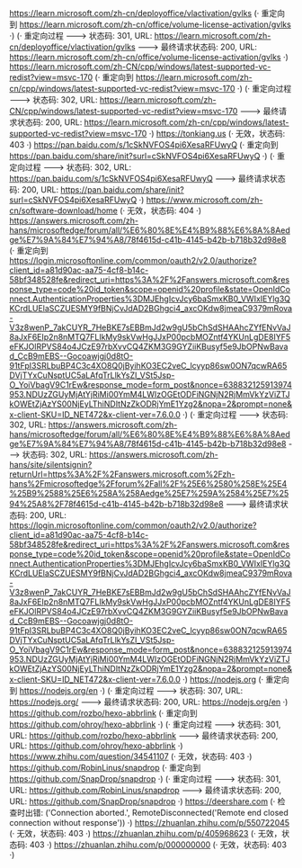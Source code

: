 https://learn.microsoft.com/zh-cn/deployoffice/vlactivation/gvlks (· 重定向到 https://learn.microsoft.com/zh-cn/office/volume-license-activation/gvlks ·)
(· 重定向过程 ---> 状态码: 301, URL: https://learn.microsoft.com/zh-cn/deployoffice/vlactivation/gvlks ---> 最终请求状态码: 200, URL: https://learn.microsoft.com/zh-cn/office/volume-license-activation/gvlks ·)
https://learn.microsoft.com/zh-CN/cpp/windows/latest-supported-vc-redist?view=msvc-170 (· 重定向到 https://learn.microsoft.com/zh-cn/cpp/windows/latest-supported-vc-redist?view=msvc-170 ·)
(· 重定向过程 ---> 状态码: 302, URL: https://learn.microsoft.com/zh-CN/cpp/windows/latest-supported-vc-redist?view=msvc-170 ---> 最终请求状态码: 200, URL: https://learn.microsoft.com/zh-cn/cpp/windows/latest-supported-vc-redist?view=msvc-170 ·)
https://tonkiang.us (· 无效，状态码: 403 ·)
https://pan.baidu.com/s/1cSkNVFOS4pi6XesaRFUwyQ (· 重定向到 https://pan.baidu.com/share/init?surl=cSkNVFOS4pi6XesaRFUwyQ ·)
(· 重定向过程 ---> 状态码: 302, URL: https://pan.baidu.com/s/1cSkNVFOS4pi6XesaRFUwyQ ---> 最终请求状态码: 200, URL: https://pan.baidu.com/share/init?surl=cSkNVFOS4pi6XesaRFUwyQ ·)
https://www.microsoft.com/zh-cn/software-download/home (· 无效，状态码: 404 ·)
https://answers.microsoft.com/zh-hans/microsoftedge/forum/all/%E6%80%8E%E4%B9%88%E6%8A%8Aedge%E7%9A%84%E7%94%A8/78f4615d-c41b-4145-b42b-b718b32d98e8 (· 重定向到 https://login.microsoftonline.com/common/oauth2/v2.0/authorize?client_id=a81d90ac-aa75-4cf8-b14c-58bf348528fe&redirect_uri=https%3A%2F%2Fanswers.microsoft.com&response_type=code%20id_token&scope=openid%20profile&state=OpenIdConnect.AuthenticationProperties%3DMJEhgIcvJcy6baSmxKB0_VWIxIEYlg3QKCrdLUElaSCZUESMY9fBNjCvJdAD2BGhgci4_axcOKdw8jmeaC9379mRova-V3z8wenP_7akCUYR_7HeBKE7sEBBmJd2w9gU5bChSdSHAAhcZYfENvVaJ8aJxF6EIp2n8nMTQ7FLIkMy9skVwHgJJxP00pcbMOZntf4YKUnLgDE8IYF5eFKJOlRPVS84o4JCzE97rbXvvCQ4ZKM3G9GYZiiKBusyf5e9JbOPNwBavad_CcB9mEBS--Gocoawjgj0d8tO-91tFpI3SRLbuBP4C3c4XO8Q0jByihKO3EC2veC_lcyyp86sw0ON7qcwRA65DVjTYxCuNsptUC5aLAfqTrLlkYsZI_VSt5Jsp-O_YoiVbagV9C1rEw&response_mode=form_post&nonce=638832125913974953.NDUzZGUyMjAtYjRiMi00YmM4LWIzOGEtODFiNGNjN2RjMmVkYzViZTJkOWEtZjAzYS00NjEyLThiNDItNzZkODRjYmE1Yzg2&nopa=2&prompt=none&x-client-SKU=ID_NET472&x-client-ver=7.6.0.0 ·)
(· 重定向过程 ---> 状态码: 302, URL: https://answers.microsoft.com/zh-hans/microsoftedge/forum/all/%E6%80%8E%E4%B9%88%E6%8A%8Aedge%E7%9A%84%E7%94%A8/78f4615d-c41b-4145-b42b-b718b32d98e8 ---> 状态码: 302, URL: https://answers.microsoft.com/zh-hans/site/silentsignin?returnUrl=https%3A%2F%2Fanswers.microsoft.com%2Fzh-hans%2Fmicrosoftedge%2Fforum%2Fall%2F%25E6%2580%258E%25E4%25B9%2588%25E6%258A%258Aedge%25E7%259A%2584%25E7%2594%25A8%2F78f4615d-c41b-4145-b42b-b718b32d98e8 ---> 最终请求状态码: 200, URL: https://login.microsoftonline.com/common/oauth2/v2.0/authorize?client_id=a81d90ac-aa75-4cf8-b14c-58bf348528fe&redirect_uri=https%3A%2F%2Fanswers.microsoft.com&response_type=code%20id_token&scope=openid%20profile&state=OpenIdConnect.AuthenticationProperties%3DMJEhgIcvJcy6baSmxKB0_VWIxIEYlg3QKCrdLUElaSCZUESMY9fBNjCvJdAD2BGhgci4_axcOKdw8jmeaC9379mRova-V3z8wenP_7akCUYR_7HeBKE7sEBBmJd2w9gU5bChSdSHAAhcZYfENvVaJ8aJxF6EIp2n8nMTQ7FLIkMy9skVwHgJJxP00pcbMOZntf4YKUnLgDE8IYF5eFKJOlRPVS84o4JCzE97rbXvvCQ4ZKM3G9GYZiiKBusyf5e9JbOPNwBavad_CcB9mEBS--Gocoawjgj0d8tO-91tFpI3SRLbuBP4C3c4XO8Q0jByihKO3EC2veC_lcyyp86sw0ON7qcwRA65DVjTYxCuNsptUC5aLAfqTrLlkYsZI_VSt5Jsp-O_YoiVbagV9C1rEw&response_mode=form_post&nonce=638832125913974953.NDUzZGUyMjAtYjRiMi00YmM4LWIzOGEtODFiNGNjN2RjMmVkYzViZTJkOWEtZjAzYS00NjEyLThiNDItNzZkODRjYmE1Yzg2&nopa=2&prompt=none&x-client-SKU=ID_NET472&x-client-ver=7.6.0.0 ·)
https://nodejs.org (· 重定向到 https://nodejs.org/en ·)
(· 重定向过程 ---> 状态码: 307, URL: https://nodejs.org/ ---> 最终请求状态码: 200, URL: https://nodejs.org/en ·)
https://github.com/rozbo/hexo-abbrlink (· 重定向到 https://github.com/ohroy/hexo-abbrlink ·)
(· 重定向过程 ---> 状态码: 301, URL: https://github.com/rozbo/hexo-abbrlink ---> 最终请求状态码: 200, URL: https://github.com/ohroy/hexo-abbrlink ·)
https://www.zhihu.com/question/34541107 (· 无效，状态码: 403 ·)
https://github.com/RobinLinus/snapdrop (· 重定向到 https://github.com/SnapDrop/snapdrop ·)
(· 重定向过程 ---> 状态码: 301, URL: https://github.com/RobinLinus/snapdrop ---> 最终请求状态码: 200, URL: https://github.com/SnapDrop/snapdrop ·)
https://deershare.com (· 检查时出错: ('Connection aborted.', RemoteDisconnected('Remote end closed connection without response')) ·)
https://zhuanlan.zhihu.com/p/550722045 (· 无效，状态码: 403 ·)
https://zhuanlan.zhihu.com/p/405968623 (· 无效，状态码: 403 ·)
https://zhuanlan.zhihu.com/p/000000000 (· 无效，状态码: 403 ·)
